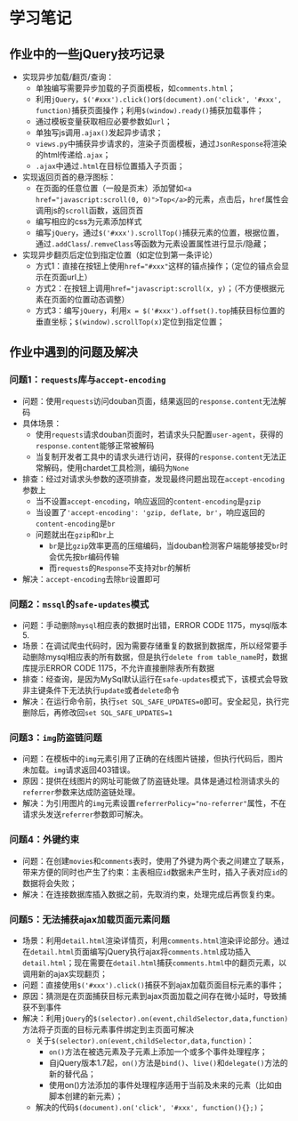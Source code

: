 # 学习笔记

## 作业中的一些jQuery技巧记录

- 实现异步加载/翻页/查询：
  - 单独编写需要异步加载的子页面模板，如`comments.html`；
  - 利用`jQuery`，`$('#xxx').click()`or`$(document).on('click', '#xxx', function)`捕获页面操作；利用`$(window).ready()`捕获加载事件；
  - 通过模板变量获取相应必要参数如`url`；
  - 单独写js调用`.ajax()`发起异步请求；
  - `views.py`中捕获异步请求的，渲染子页面模板，通过`JsonResponse`将渲染的html传递给`.ajax`；
  - `.ajax`中通过`.html`在目标位置插入子页面；
- 实现返回页首的悬浮图标：
  - 在页面的任意位置（一般是页末）添加譬如`<a href="javascript:scroll(0, 0)">Top</a>`的元素，点击后，`href`属性会调用js的`scroll`函数，返回页首
  - 编写相应的css为元素添加样式
  - 编写`jQuery`，通过`$('#xxx').scrollTop()`捕获元素的位置，根据位置，通过`.addClass`/`.remveClass`等函数为元素设置属性进行显示/隐藏；
- 实现异步翻页后定位到指定位置（如定位到第一条评论）
  - 方式1：直接在按钮上使用`href="#xxx"`这样的锚点操作；（定位的锚点会显示在页面url上）
  - 方式2：在按钮上调用`href="javascript:scroll(x, y)`；（不方便根据元素在页面的位置动态调整）
  - 方式3：编写`jQuery`，利用`x = $('#xxx').offset().top`捕获目标位置的垂直坐标；`$(window).scrollTop(x)`定位到指定位置；

## 作业中遇到的问题及解决

### 问题1：`requests`库与`accept-encoding`

- 问题：使用`requests`访问douban页面，结果返回的`response.content`无法解码
- 具体场景：
  - 使用`requests`请求douban页面时，若请求头只配置`user-agent`，获得的`response.content`能够正常被解码
  - 当复制开发者工具中的请求头进行访问，获得的`response.content`无法正常解码，使用chardet工具检测，编码为`None`
- 排查：经过对请求头参数的逐项排查，发现最终问题出现在`accept-encoding`参数上
  - 当不设置`accept-encoding`，响应返回的`content-encoding`是`gzip`
  - 当设置了`'accept-encoding': 'gzip, deflate, br'`，响应返回的`content-encoding`是`br`
  - 问题就出在`gzip`和`br`上
    - `br`是比`gzip`效率更高的压缩编码，当douban检测客户端能够接受`br`时会优先按`br`编码传输
    - 而`requests`的`Response`不支持对`br`的解析
- 解决：`accept-encoding`去除`br`设置即可

### 问题2：`mssql`的`safe-updates`模式

- 问题：手动删除`mysql`相应表的数据时出错，ERROR CODE 1175，mysql版本5.
- 场景：在调试爬虫代码时，因为需要存储重复的数据到数据库，所以经常要手动删除mysql相应表的所有数据，但是执行`delete from table_name`时，数据库提示ERROR CODE 1175，不允许直接删除表所有数据
- 排查：经查询，是因为MySql默认运行在`safe-updates`模式下，该模式会导致非主键条件下无法执行`update`或者`delete`命令
- 解决：在运行命令前，执行`set SQL_SAFE_UPDATES=0`即可。安全起见，执行完删除后，再修改回`set SQL_SAFE_UPDATES=1`

### 问题3：`img`防盗链问题

- 问题：在模板中的`img`元素引用了正确的在线图片链接，但执行代码后，图片未加载。`img`请求返回403错误。
- 原因：提供在线图片的网址可能做了防盗链处理。具体是通过检测请求头的`referrer`参数来达成防盗链处理。
- 解决：为引用图片的`img`元素设置`referrerPolicy="no-referrer"`属性，不在请求头发送`referrer`参数即可解决。

### 问题4：外键约束

- 问题：在创建`movies`和`comments`表时，使用了外键为两个表之间建立了联系，带来方便的同时也产生了约束：主表相应`id`数据未产生时，插入子表对应`id`的数据将会失败；
- 解决：在连接数据库插入数据之前，先取消约束，处理完成后再恢复约束。

### 问题5：无法捕获ajax加载页面元素问题

- 场景：利用`detail.html`渲染详情页，利用`comments.html`渲染评论部分。通过在`detail.html`页面编写jQuery执行ajax将`comments.html`成功插入`detail.html`；现在需要在`detail.html`捕获`comments.html`中的翻页元素，以调用新的ajax实现翻页；
- 问题：直接使用`$('#xxx').click()`捕获不到ajax加载页面目标元素的事件；
- 原因：猜测是在页面捕获目标元素到ajax页面加载之间存在微小延时，导致捕获不到事件
- 解决：利用`jQuery`的`$(selector).on(event,childSelector,data,function)`方法将子页面的目标元素事件绑定到主页面可解决
  - 关于`$(selector).on(event,childSelector,data,function)`：
    - `on()`方法在被选元素及子元素上添加一个或多个事件处理程序；
    - 自jQuery版本1.7起，`on()`方法是`bind()`、`live()`和`delegate()`方法的新的替代品；
    - 使用on()方法添加的事件处理程序适用于当前及未来的元素（比如由脚本创建的新元素）；
  - 解决的代码`$(document).on('click', '#xxx', function(){};)`；
